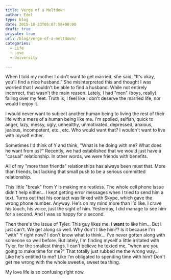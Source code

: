 ```yaml
---
title: Verge of a Meltdown
author: Edel
type: blog
date: 2015-10-23T05:07:58+00:00
draft: true
private: true
url: /blog/verge-of-a-meltdown/
categories:
  - Life
  - Love
  - University

---
```

When I told my mother I didn't want to get married, she said, "It's okay, you'll find a nice husband." She misinterpreted this and thought I was worried that I wouldn't be able to find a husband. While not entirely incorrect, that wasn't the main reason. Lately, I had "men" (boys, really) falling over my feet. Truth is, I feel like I don't deserve the married life, nor would I enjoy it.

I would never want to subject another human being to living the rest of their life with a mess of a human being like me. I'm spoiled, selfish, quick to anger, lazy, messy, ugly, unhealthy, unmotivated, depressed, anxious, jealous, incompetent, etc., etc. Who would want that? I wouldn't want to live with myself either.

Sometimes I'd think of Y and think, "What is he doing with me? What does he want from _us_?" Recently, we had established that we would just have a "casual" relationship. In other words, we were friends with benefits.

All of my "more than friends" relationships has always been must that. More than friends, but lacking that small push to be a serious committed relationship.

This little "break" from Y is making me restless. The whole cell phone issue didn't help either... I kept getting error messages when I tried to send him a text. Turns out that his contact was linked with Skype, which gave the wrong phone number. Anyway. He's on my mind more than I'd like. I crave his touch, his voice, just the sight of him. Yesterday, I did manage to see him for a second. And I was so happy for a second.

Then there's the issue of Tyler. This guy likes me. I **want** to like him... But I just can't. We get along so well. Why don't I like him?? Is it because I'm "with" Y right now? I don't know what to think... I've never gotten along with someone so well before. But lately, I'm finding myself a little irritated with Tyler, for the smallest things. I can't believe he texted me, "when are you going to make time for me?" That totally just rubbed me the wrong way... Like he's entitled to me? Like I'm obligated to spending time with him? Don't get me wrong with the whole sweetie, sweet tea thing.

My love life is so confusing right now.


